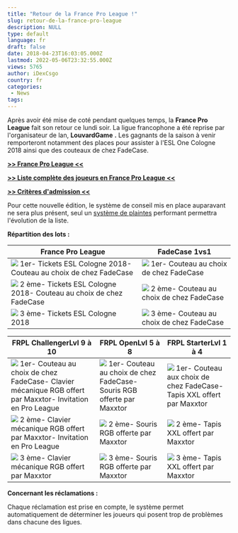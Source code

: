 ```yaml
---
title: "Retour de la France Pro League !"
slug: retour-de-la-france-pro-league
description: NULL
type: default
language: fr
draft: false
date: 2018-04-23T16:03:05.000Z
lastmod: 2022-05-06T23:32:55.000Z
views: 5765
author: iDexCsgo
country: fr
categories:
 - News
tags:
---
```

Après avoir été mise de coté pendant quelques temps, la **France Pro League** fait son retour ce lundi soir. La ligue francophone a été reprise par l'organisateur de lan, **LouvardGame** **.** Les gagnants de la saison à venir remporteront notamment des places pour assister à l'ESL One Cologne 2018 ainsi que des couteaux de chez FadeCase.

[**\>> France Pro League <<**](http://www.frpl-face.it)  
  
[**\>> Liste complète des joueurs en France Pro League <<**](https://docs.google.com/spreadsheets/d/1CW8teR7APC3vMSAUQ57UmO6CQeFccyayXarfialwHSo/edit#gid=0)  
  
[**\>> Critères d'admission <<**](https://docs.google.com/document/d/1ydipss48fsxAd4FhM%5F8GWusPdyElm1Szzzx4xt-ezf0/edit)
  
  
Pour cette nouvelle édition, le système de conseil mis en place auparavant ne sera plus présent, seul un [système de plaintes](http://bit.ly/frpl-report) performant permettra l'évolution de la liste.

**Répartition des lots :**

| France Pro League                                                                                                           | FadeCase 1vs1                                                                                    |
| --------------------------------------------------------------------------------------------------------------------------- | ------------------------------------------------------------------------------------------------ |
| ![](http://www.vakarm.net/files/image/icones/cup1.gif) 1er\- Tickets ESL Cologne 2018\- Couteau au choix de chez FadeCase   | ![](http://www.vakarm.net/files/image/icones/cup1.gif) 1er\- Couteau au choix de chez FadeCase   |
| ![](http://www.vakarm.net/files/image/icones/cup2.gif) 2 ème\- Tickets ESL Cologne 2018\- Couteau au choix de chez FadeCase | ![](http://www.vakarm.net/files/image/icones/cup2.gif) 2 ème\- Couteau au choix de chez FadeCase |
| ![](http://www.vakarm.net/files/image/icones/cup3.gif) 3 ème\- Tickets ESL Cologne 2018                                     | ![](http://www.vakarm.net/files/image/icones/cup3.gif) 3 ème\- Couteau au choix de chez FadeCase |

  
| FRPL ChallengerLvl 9 à 10                                                                                                                                            | FRPL OpenLvl 5 à 8                                                                                                              | FRPL StarterLvl 1 à 4                                                                                                          |
| -------------------------------------------------------------------------------------------------------------------------------------------------------------------- | ------------------------------------------------------------------------------------------------------------------------------- | ------------------------------------------------------------------------------------------------------------------------------ |
| ![](http://www.vakarm.net/files/image/icones/cup1.gif) 1er\- Couteau au choix de chez FadeCase\- Clavier mécanique RGB offert par Maxxtor\- Invitation en Pro League | ![](http://www.vakarm.net/files/image/icones/cup1.gif) 1er\- Couteau au choix de chez FadeCase\- Souris RGB offerte par Maxxtor | ![](http://www.vakarm.net/files/image/icones/cup1.gif) 1er\- Couteau aux choix de chez FadeCase\- Tapis XXL offert par Maxxtor |
| ![](http://www.vakarm.net/files/image/icones/cup2.gif) 2 ème\- Clavier mécanique RGB offert par Maxxtor\- Invitation en Pro League                                   | ![](http://www.vakarm.net/files/image/icones/cup2.gif) 2 ème\- Souris RGB offerte par Maxxtor                                   | ![](http://www.vakarm.net/files/image/icones/cup2.gif) 2 ème\- Tapis XXL offert par Maxxtor                                    |
| ![](http://www.vakarm.net/files/image/icones/cup3.gif) 3 ème\- Clavier mécanique RGB offert par Maxxtor                                                              | ![](http://www.vakarm.net/files/image/icones/cup3.gif) 3 ème\- Souris RGB offerte par Maxxtor                                   | ![](http://www.vakarm.net/files/image/icones/cup3.gif) 3 ème\- Tapis XXL offert par Maxxtor                                    |

  
**Concernant les réclamations :**

Chaque réclamation est prise en compte, le système permet automatiquement de déterminer les joueurs qui posent trop de problèmes dans chacune des ligues.

  
